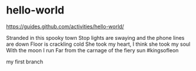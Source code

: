 # hello-world
https://guides.github.com/activities/hello-world/

Stranded in this spooky town
Stop lights are swaying and the phone lines are down
Floor is crackling cold
She took my heart, I think she took my soul
With the moon I run
Far from the carnage of the fiery sun #kingsofleon

my first branch 
